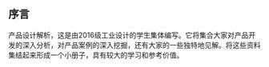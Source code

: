 ## 序言
产品设计解析，这是由2016级工业设计的学生集体编写。它将集合大家对产品开发的深入分析，对产品案例的深入挖掘，还有大家的一些独特地见解。将这些资料集结起来形成一个小册子，具有较大的学习和参考价值。
